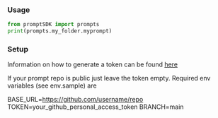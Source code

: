 ### Usage
```python
from promptSDK import prompts
print(prompts.my_folder.myprompt)
```

### Setup
Information on how to generate a token can be found [here](https://docs.github.com/en/authentication/keeping-your-account-and-data-secure/managing-your-personal-access-tokens)

If your prompt repo is public just leave the token empty.
Required env variables (see env.sample) are

BASE_URL=https://github.com/username/repo
TOKEN=your_github_personal_access_token
BRANCH=main
